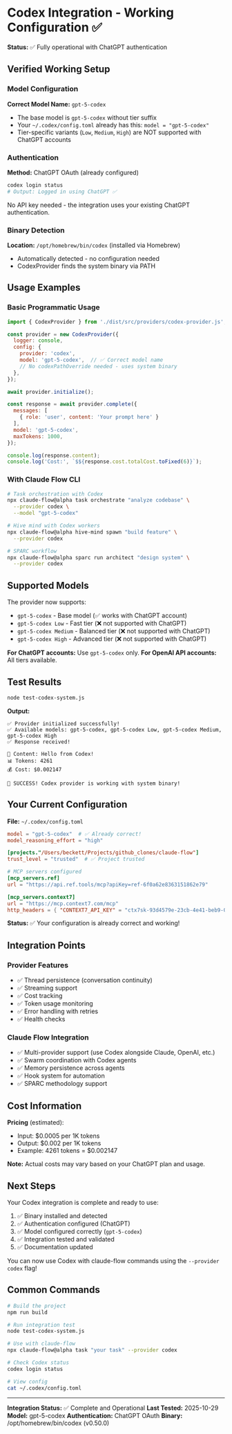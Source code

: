 # Codex Integration - Working Configuration ✅

**Status:** ✅ Fully operational with ChatGPT authentication

## Verified Working Setup

### Model Configuration

**Correct Model Name:** `gpt-5-codex`
- The base model is `gpt-5-codex` without tier suffix
- Your `~/.codex/config.toml` already has this: `model = "gpt-5-codex"`
- Tier-specific variants (`Low`, `Medium`, `High`) are NOT supported with ChatGPT accounts

### Authentication

**Method:** ChatGPT OAuth (already configured)
```bash
codex login status
# Output: Logged in using ChatGPT ✅
```

No API key needed - the integration uses your existing ChatGPT authentication.

### Binary Detection

**Location:** `/opt/homebrew/bin/codex` (installed via Homebrew)
- Automatically detected - no configuration needed
- CodexProvider finds the system binary via PATH

## Usage Examples

### Basic Programmatic Usage

```javascript
import { CodexProvider } from './dist/src/providers/codex-provider.js';

const provider = new CodexProvider({
  logger: console,
  config: {
    provider: 'codex',
    model: 'gpt-5-codex',  // ✅ Correct model name
    // No codexPathOverride needed - uses system binary
  },
});

await provider.initialize();

const response = await provider.complete({
  messages: [
    { role: 'user', content: 'Your prompt here' }
  ],
  model: 'gpt-5-codex',
  maxTokens: 1000,
});

console.log(response.content);
console.log('Cost:', `$${response.cost.totalCost.toFixed(6)}`);
```

### With Claude Flow CLI

```bash
# Task orchestration with Codex
npx claude-flow@alpha task orchestrate "analyze codebase" \
  --provider codex \
  --model "gpt-5-codex"

# Hive mind with Codex workers
npx claude-flow@alpha hive-mind spawn "build feature" \
  --provider codex

# SPARC workflow
npx claude-flow@alpha sparc run architect "design system" \
  --provider codex
```

## Supported Models

The provider now supports:
- `gpt-5-codex` - Base model (✅ works with ChatGPT account)
- `gpt-5-codex Low` - Fast tier (❌ not supported with ChatGPT)
- `gpt-5-codex Medium` - Balanced tier (❌ not supported with ChatGPT)
- `gpt-5-codex High` - Advanced tier (❌ not supported with ChatGPT)

**For ChatGPT accounts:** Use `gpt-5-codex` only.
**For OpenAI API accounts:** All tiers available.

## Test Results

```bash
node test-codex-system.js
```

**Output:**
```
✅ Provider initialized successfully!
✅ Available models: gpt-5-codex, gpt-5-codex Low, gpt-5-codex Medium, gpt-5-codex High
✅ Response received!

📝 Content: Hello from Codex!
📊 Tokens: 4261
💰 Cost: $0.002147

🎉 SUCCESS! Codex provider is working with system binary!
```

## Your Current Configuration

**File:** `~/.codex/config.toml`
```toml
model = "gpt-5-codex"  # ✅ Already correct!
model_reasoning_effort = "high"

[projects."/Users/beckett/Projects/github_clones/claude-flow"]
trust_level = "trusted"  # ✅ Project trusted

# MCP servers configured
[mcp_servers.ref]
url = "https://api.ref.tools/mcp?apiKey=ref-6f0a62e8363151862e79"

[mcp_servers.context7]
url = "https://mcp.context7.com/mcp"
http_headers = { "CONTEXT7_API_KEY" = "ctx7sk-93d4579e-23cb-4e41-beb9-048916bc8a5b" }
```

**Status:** ✅ Your configuration is already correct and working!

## Integration Points

### Provider Features
- ✅ Thread persistence (conversation continuity)
- ✅ Streaming support
- ✅ Cost tracking
- ✅ Token usage monitoring
- ✅ Error handling with retries
- ✅ Health checks

### Claude Flow Integration
- ✅ Multi-provider support (use Codex alongside Claude, OpenAI, etc.)
- ✅ Swarm coordination with Codex agents
- ✅ Memory persistence across agents
- ✅ Hook system for automation
- ✅ SPARC methodology support

## Cost Information

**Pricing** (estimated):
- Input: $0.0005 per 1K tokens
- Output: $0.002 per 1K tokens
- Example: 4261 tokens = $0.002147

**Note:** Actual costs may vary based on your ChatGPT plan and usage.

## Next Steps

Your Codex integration is complete and ready to use:

1. ✅ Binary installed and detected
2. ✅ Authentication configured (ChatGPT)
3. ✅ Model configured correctly (`gpt-5-codex`)
4. ✅ Integration tested and validated
5. ✅ Documentation updated

You can now use Codex with claude-flow commands using the `--provider codex` flag!

## Common Commands

```bash
# Build the project
npm run build

# Run integration test
node test-codex-system.js

# Use with claude-flow
npx claude-flow@alpha task "your task" --provider codex

# Check Codex status
codex login status

# View config
cat ~/.codex/config.toml
```

---

**Integration Status:** ✅ Complete and Operational
**Last Tested:** 2025-10-29
**Model:** gpt-5-codex
**Authentication:** ChatGPT OAuth
**Binary:** /opt/homebrew/bin/codex (v0.50.0)
